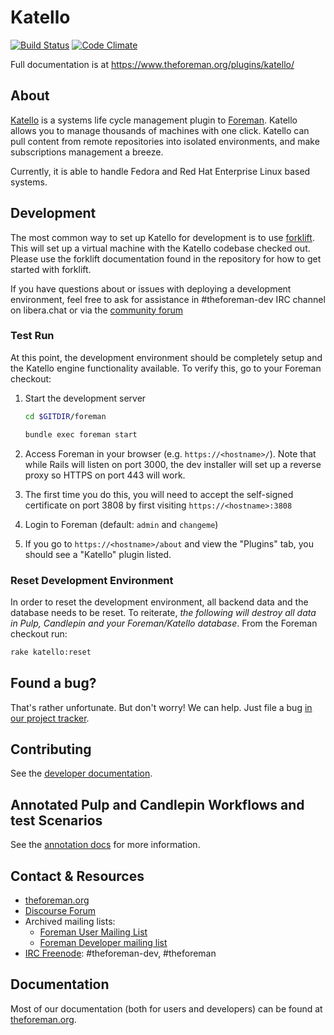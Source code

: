 # Katello

[![Build Status](https://ci.theforeman.org/buildStatus/icon?job=katello-nightly-release)](https://ci.theforeman.org/job/katello-nightly-release/)
[![Code Climate](https://codeclimate.com/github/Katello/katello/badges/gpa.svg)](https://codeclimate.com/github/Katello/katello)

Full documentation is at https://www.theforeman.org/plugins/katello/

## About

[Katello](https://www.theforeman.org/plugins/katello/) is a systems life cycle management
plugin to [Foreman](https://www.theforeman.org). Katello allows you to manage
thousands of machines with one click. Katello can pull content
from remote repositories into isolated environments, and make subscriptions
management a breeze.

Currently, it is able to handle Fedora and Red Hat Enterprise
Linux based systems.

## Development

The most common way to set up Katello for development is to use
[forklift](https://github.com/theforeman/forklift).
This will set up a virtual machine with the Katello codebase checked out.
Please use the forklift documentation found in the repository for how
to get started with forklift.

If you have questions about or issues with deploying a development environment, feel free to ask
for assistance in #theforeman-dev IRC channel on libera.chat or via the
[community forum](https://community.theforeman.org/)

### Test Run

At this point, the development environment should be completely setup and the Katello engine functionality available. To verify this, go to your Foreman checkout:

1. Start the development server

    ```bash
    cd $GITDIR/foreman

    bundle exec foreman start
    ```

1. Access Foreman in your browser (e.g. `https://<hostname>/`). Note that while Rails will listen on port 3000, the dev installer will set up a reverse proxy so HTTPS on port 443 will work.
1. The first time you do this, you will need to accept the self-signed certificate on port 3808 by first visiting `https://<hostname>:3808`
1. Login to Foreman (default: `admin` and `changeme`)
1. If you go to `https://<hostname>/about` and view the "Plugins" tab, you should see a "Katello" plugin listed.

### Reset Development Environment

In order to reset the development environment, all backend data and the database needs to be reset. To reiterate, *the following will destroy all data in Pulp, Candlepin and your Foreman/Katello database*. From the Foreman checkout run:

```bash
rake katello:reset
```

## Found a bug?

That's rather unfortunate. But don't worry! We can help. Just file a bug
[in our project tracker](https://projects.theforeman.org/projects/katello).


## Contributing

See the [developer documentation](https://www.theforeman.org/plugins/katello/developers).

## Annotated Pulp and Candlepin Workflows and test Scenarios

See the [annotation docs](./test/scenarios/annotations/README.md) for more information.

## Contact & Resources 

 * [theforeman.org](https://theforeman.org/plugins/katello)
 * [Discourse Forum](https://theforeman.org/support.html#DiscourseForum)
 * Archived mailing lists:
    * [Foreman User Mailing List](https://groups.google.com/forum/?fromgroups#!forum/foreman-users)
    * [Foreman Developer mailing list](https://groups.google.com/forum/?fromgroups#!forum/foreman-dev)
 * [IRC Freenode](https://theforeman.org/support.html#IRClivechat): #theforeman-dev, #theforeman

## Documentation

Most of our documentation (both for users and developers) can be found at
[theforeman.org](https://www.theforeman.org/plugins/katello).
